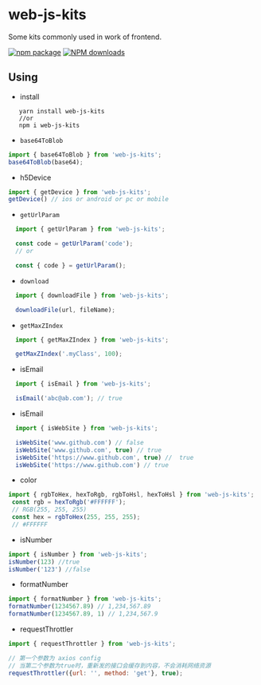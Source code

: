 # web-js-kits
Some kits commonly used in work of frontend.

 [![npm package](https://img.shields.io/npm/v/web-js-kits.svg?style=flat-square)](https://www.npmjs.org/package/web-js-kits) 
 [![NPM downloads](http://img.shields.io/npm/dm/web-js-kits.svg?style=flat-square)](http://npmjs.com/web-js-kits)

## Using

* install

```
   yarn install web-js-kits
   //or 
   npm i web-js-kits
```

* `base64ToBlob`

```js
import { base64ToBlob } from 'web-js-kits';
base64ToBlob(base64);
```

* h5Device

```js
import { getDevice } from 'web-js-kits';
getDevice() // ios or android or pc or mobile
```

* `getUrlParam` 

```js
  import { getUrlParam } from 'web-js-kits';

  const code = getUrlParam('code');
  // or

  const { code } = getUrlParam();
```

* `download`

```ts
  import { downloadFile } from 'web-js-kits';

  downloadFile(url, fileName);

```

* `getMaxZIndex`

```ts
  import { getMaxZIndex } from 'web-js-kits';

  getMaxZIndex('.myClass', 100);

```

* isEmail

```ts
  import { isEmail } from 'web-js-kits';

  isEmail('abc@ab.com'); // true

```

* isEmail

```ts
  import { isWebSite } from 'web-js-kits';

  isWebSite('www.github.com') // false
  isWebSite('www.github.com', true) // true
  isWebSite('https://www.github.com', true) //  true
  isWebSite('https://www.github.com') // true

```

* color

```js
import { rgbToHex, hexToRgb, rgbToHsl, hexToHsl } from 'web-js-kits';
 const rgb = hexToRgb('#FFFFFF');
 // RGB(255, 255, 255)
 const hex = rgbToHex(255, 255, 255);
 // #FFFFFF
```

* isNumber

```js
import { isNumber } from 'web-js-kits';
isNumber(123) //true
isNumber('123') //false
```

* formatNumber

```js
import { formatNumber } from 'web-js-kits';
formatNumber(1234567.89) // 1,234,567.89
formatNumber(1234567.89, 1) // 1,234,567.9
```

* requestThrottler

```js
import { requestThrottler } from 'web-js-kits';

// 第一个参数为 axios config
// 当第二个参数为true时，重新发的接口会缓存到内容，不会消耗网络资源
requestThrottler({url: '', method: 'get'}, true);
```